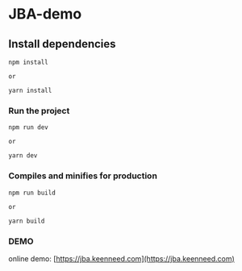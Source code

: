 # JBA-demo

## Install dependencies

```shell
npm install

or

yarn install
```

### Run the project

```shell
npm run dev

or

yarn dev
```

### Compiles and minifies for production

```shell
npm run build

or

yarn build
```

### DEMO

online demo: [https://jba.keenneed.com](https://jba.keenneed.com)

